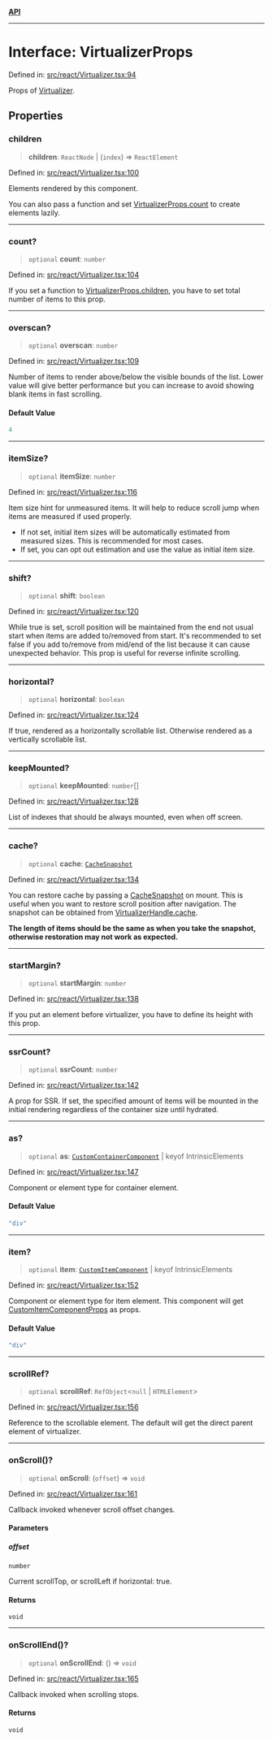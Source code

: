 [**API**](../../API.md)

***

# Interface: VirtualizerProps

Defined in: [src/react/Virtualizer.tsx:94](https://github.com/inokawa/virtua/blob/a15901437620886aba5695328028f01892b50f09/src/react/Virtualizer.tsx#L94)

Props of [Virtualizer](../variables/Virtualizer.md).

## Properties

### children

> **children**: `ReactNode` \| (`index`) => `ReactElement`

Defined in: [src/react/Virtualizer.tsx:100](https://github.com/inokawa/virtua/blob/a15901437620886aba5695328028f01892b50f09/src/react/Virtualizer.tsx#L100)

Elements rendered by this component.

You can also pass a function and set [VirtualizerProps.count](#count) to create elements lazily.

***

### count?

> `optional` **count**: `number`

Defined in: [src/react/Virtualizer.tsx:104](https://github.com/inokawa/virtua/blob/a15901437620886aba5695328028f01892b50f09/src/react/Virtualizer.tsx#L104)

If you set a function to [VirtualizerProps.children](#children), you have to set total number of items to this prop.

***

### overscan?

> `optional` **overscan**: `number`

Defined in: [src/react/Virtualizer.tsx:109](https://github.com/inokawa/virtua/blob/a15901437620886aba5695328028f01892b50f09/src/react/Virtualizer.tsx#L109)

Number of items to render above/below the visible bounds of the list. Lower value will give better performance but you can increase to avoid showing blank items in fast scrolling.

#### Default Value

```ts
4
```

***

### itemSize?

> `optional` **itemSize**: `number`

Defined in: [src/react/Virtualizer.tsx:116](https://github.com/inokawa/virtua/blob/a15901437620886aba5695328028f01892b50f09/src/react/Virtualizer.tsx#L116)

Item size hint for unmeasured items. It will help to reduce scroll jump when items are measured if used properly.

- If not set, initial item sizes will be automatically estimated from measured sizes. This is recommended for most cases.
- If set, you can opt out estimation and use the value as initial item size.

***

### shift?

> `optional` **shift**: `boolean`

Defined in: [src/react/Virtualizer.tsx:120](https://github.com/inokawa/virtua/blob/a15901437620886aba5695328028f01892b50f09/src/react/Virtualizer.tsx#L120)

While true is set, scroll position will be maintained from the end not usual start when items are added to/removed from start. It's recommended to set false if you add to/remove from mid/end of the list because it can cause unexpected behavior. This prop is useful for reverse infinite scrolling.

***

### horizontal?

> `optional` **horizontal**: `boolean`

Defined in: [src/react/Virtualizer.tsx:124](https://github.com/inokawa/virtua/blob/a15901437620886aba5695328028f01892b50f09/src/react/Virtualizer.tsx#L124)

If true, rendered as a horizontally scrollable list. Otherwise rendered as a vertically scrollable list.

***

### keepMounted?

> `optional` **keepMounted**: `number`[]

Defined in: [src/react/Virtualizer.tsx:128](https://github.com/inokawa/virtua/blob/a15901437620886aba5695328028f01892b50f09/src/react/Virtualizer.tsx#L128)

List of indexes that should be always mounted, even when off screen.

***

### cache?

> `optional` **cache**: [`CacheSnapshot`](CacheSnapshot.md)

Defined in: [src/react/Virtualizer.tsx:134](https://github.com/inokawa/virtua/blob/a15901437620886aba5695328028f01892b50f09/src/react/Virtualizer.tsx#L134)

You can restore cache by passing a [CacheSnapshot](CacheSnapshot.md) on mount. This is useful when you want to restore scroll position after navigation. The snapshot can be obtained from [VirtualizerHandle.cache](VListHandle.md#cache).

**The length of items should be the same as when you take the snapshot, otherwise restoration may not work as expected.**

***

### startMargin?

> `optional` **startMargin**: `number`

Defined in: [src/react/Virtualizer.tsx:138](https://github.com/inokawa/virtua/blob/a15901437620886aba5695328028f01892b50f09/src/react/Virtualizer.tsx#L138)

If you put an element before virtualizer, you have to define its height with this prop.

***

### ssrCount?

> `optional` **ssrCount**: `number`

Defined in: [src/react/Virtualizer.tsx:142](https://github.com/inokawa/virtua/blob/a15901437620886aba5695328028f01892b50f09/src/react/Virtualizer.tsx#L142)

A prop for SSR. If set, the specified amount of items will be mounted in the initial rendering regardless of the container size until hydrated.

***

### as?

> `optional` **as**: [`CustomContainerComponent`](../type-aliases/CustomContainerComponent.md) \| keyof IntrinsicElements

Defined in: [src/react/Virtualizer.tsx:147](https://github.com/inokawa/virtua/blob/a15901437620886aba5695328028f01892b50f09/src/react/Virtualizer.tsx#L147)

Component or element type for container element.

#### Default Value

```ts
"div"
```

***

### item?

> `optional` **item**: [`CustomItemComponent`](../type-aliases/CustomItemComponent.md) \| keyof IntrinsicElements

Defined in: [src/react/Virtualizer.tsx:152](https://github.com/inokawa/virtua/blob/a15901437620886aba5695328028f01892b50f09/src/react/Virtualizer.tsx#L152)

Component or element type for item element. This component will get [CustomItemComponentProps](CustomItemComponentProps.md) as props.

#### Default Value

```ts
"div"
```

***

### scrollRef?

> `optional` **scrollRef**: `RefObject`\<`null` \| `HTMLElement`\>

Defined in: [src/react/Virtualizer.tsx:156](https://github.com/inokawa/virtua/blob/a15901437620886aba5695328028f01892b50f09/src/react/Virtualizer.tsx#L156)

Reference to the scrollable element. The default will get the direct parent element of virtualizer.

***

### onScroll()?

> `optional` **onScroll**: (`offset`) => `void`

Defined in: [src/react/Virtualizer.tsx:161](https://github.com/inokawa/virtua/blob/a15901437620886aba5695328028f01892b50f09/src/react/Virtualizer.tsx#L161)

Callback invoked whenever scroll offset changes.

#### Parameters

##### offset

`number`

Current scrollTop, or scrollLeft if horizontal: true.

#### Returns

`void`

***

### onScrollEnd()?

> `optional` **onScrollEnd**: () => `void`

Defined in: [src/react/Virtualizer.tsx:165](https://github.com/inokawa/virtua/blob/a15901437620886aba5695328028f01892b50f09/src/react/Virtualizer.tsx#L165)

Callback invoked when scrolling stops.

#### Returns

`void`
